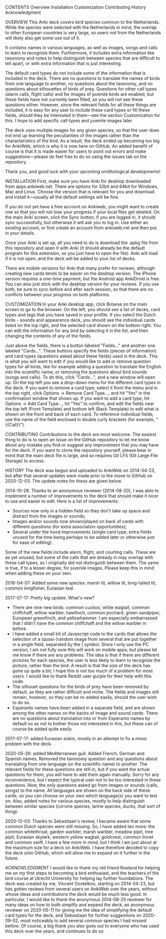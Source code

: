 CONTENTS
Overview
Installation
Customization
Contributing
History
Acknowledgment



OVERVIEW
This Anki deck covers bird species common to the Netherlands. While the species were selected with the Netherlands in mind, the overlap to other European countries is very large, so users not from the Netherlands will likely also get some use out of it.

It contains names in various languages, as well as images, songs and calls to learn to recognize them. Furthermore, it includes extra information like taxonomy and notes to help distinguish between species that are difficult to tell apart, or with extra information that is just interesting.

The default card types do not include some of the information that is included in the deck. There are no questions to translate the names of birds from one language to another, no questions about the taxonomy, and no questions about silhouettes of birds of prey. Questions for other call types (alarm calls, flight calls) and for images of juvenile birds are enabled, but these fields have not currently been filled, so you will not see these questions either. However, since the relevant fields for all these things are included, it is easy for any user to include these card types or fill these fields, should they be interested in them—see the section Customization for this. I hope to add specific call types and juvenile images later.

The deck uses multiple images for any given species, so that the user does not end up learning the peculiarities of the images rather than the characteristics of the bird. As a result, the deck ended up becoming too big for AnkiWeb, which is why it is now here on GitHub. An added benefit of course is that it is made easier for users to point out errors and make suggestions—please do feel free to do so using the issues tab on the repository.

Thank you, and good luck with your upcoming ornithological developments!



INSTALLATION
First, make sure you have Anki for desktop downloaded from apps.ankiweb.net. There are options for 32bit and 64bit for Windows, Mac and Linux. Choose the version that is relevant for you and download and install it—usually all the default settings will be fine.

If you do not yet have a free account on Ankiweb, you might want to create one so that you will not lose your progress if your local files get deleted. On the main Anki screen, click the Sync button; if you are logged in, it should sync successfully, but otherwise it will ask you to log in. Use either an existing account, or first create an account from ankiweb.net and then put in your details.

Once your Anki is set up, all you need to do is download the .apkg file from this repository and open it with Anki (it should already be the default program for this extension, so you just have to open the file). Anki will load if it is not open, and the deck will be added to your list of decks.

There are mobile versions for Anki that many prefer for reviews, although creating new cards tends to be easier on the desktop version. The iPhone version requires a one-time payment, but the Android app AnkiDroid is free. You can also just stick with the desktop version for your reviews. If you use both, be sure to sync before and after each session, so that there are no conflicts between your progress on both platforms.



CUSTOMIZATION
In your Anki desktop app, click Browse on the main screen to go to the browser. On the left, you should see a list of decks, card types and tags that you have saved in your profile. If you select the Dutch birds - sounds and appearance deck, you should see the individual cards listed on the top right, and the selected card shown on the bottom right. You can edit the information for any bird by selecting it in the list, and then changing the contents of any of the fields.

Just above the fields, there is a button labeled "Fields..." and another one labeled "Cards...". These buttons specify the fields (pieces of information) and card types (questions asked about these fields) used in the deck. This is what you will want to edit if you would like to add or remove question types for all birds, like for example adding a question to translate the English into the scientific name, or removing the questions about bird sounds (songs and calls). To do this, click "Cards...", and a new window will open up. On the top left you see a drop-down menu for the different card types in the deck. If you want to remove a card type, select it from the menu and in the top right, click Options → Remove Card Type..., and hit "Yes" in the confirmation window that shows up. If you want to add a card type, hit Options → Add Card Type..., hit "Yes" to confirm, and edit the fields near the top left (Front Template) and bottom left (Back Template) to edit what is shown on the front and back of each card. To reference individual fields, use the name of the field enclosed in double curly brackets (for example, "{{Call}}").



CONTRIBUTING
Contributions to the deck are most welcome. The easiest thing to do is to open an issue on the GitHub repository to let me know about any mistake you find or suggest any improvement that you may have for the deck. If you want to clone the repository yourself, please bear in mind that the main deck file is large, and so requires Git LFS (Git Large File Storage) to access.



HISTORY
The deck was begun and uploaded to AnkiWeb on 2014-04-23, but after that several updates were made prior to the move to GitHub on 2020-12-03. The update notes for these are given below.

2014-10-28: Thanks to an anonymous reviewer (2014-08-20), I was able to implement a number of improvements to the deck that should make it nicer to use and easier to edit. Here is a list of improvements:

- Sources now only in a hidden field so they don't take up space and distract from the images or sounds;
- Images and/or sounds now shown/played on back of cards with different questions (for extra association opportunities);
- Several under the hood improvements (single card type; extra fields unused for the time being perhaps to be added later or otherwise just for ease of editing).

Some of the new fields include alarm, flight, and courting calls. These are as yet unused, but some of the calls that are already in may overlap with these call types, as I originally did not distinguish between them. The same is true, if to a lesser degree, for juvenile images. Please keep this in mind when adding these on your own.

2016-04-07: Added some new species: marsh tit, willow tit, long-tailed tit, common kingfisher, Eurasian teal.

2017-07-17: Pretty big update. What's new?

- There are nine new birds: common cuckoo, white wagtail, common chiffchaff, willow warbler, hawfinch, common pochard, green sandpiper, European greenfinch, and yellowhammer. I am especially embarrassed that I didn't have the common chiffchaff and the willow warbler in before.
- I have added a small bit of Javascript code to the cards that allows the selection of a (quasi-)random image from several that are put together in a single field, separated by the | symbol. Since I only use the PC version, I am not fully sure this will work on mobile apps, but please let me know if there are any problems. The idea is that if there are different pictures for each species, the user is less likely to learn to recognize the picture, rather than the bird. A result is that the size of the deck has gone up quite a bit; I hope this is not too much of a problem for most users. I would like to thank Reddit user gurple for their help with this code.
- The silhouet questions for the birds of prey have been removed by default, as they are rather difficult and niche. The fields and images still remain, however, so they can be re-added easily, should the user wish to do so.
- Esperanto names have been added in a separate field, and are shown among the other names on the backs of image and sound cards. There are no questions about translation into or from Esperanto names by default so as not to bother those not interested in this, but these can of course be added quite easily.

2017-07-17: added Eurasian siskin, mostly in an attempt to fix a minor problem with the deck.

2020-05-26: added Mediterranean gull. Added French, German and Spanish names. Removed the taxonomy question and any questions about translating from one language (or the scientific name) to another. The relevant fields for these questions are still in, but if you want the actual questions for them, you will have to add them again manually. Sorry for any inconvenience, but I expect the typical user not to be too interested in these questions. Now, the only questions asked go from images or sounds (calls, songs) to the name. All languages are shown on the back side of these cards, so you can choose on your own which language(s) you want to test on. Also, added notes for various species, mostly to help distinguish between similar species (corvine species, larine species, ducks, that sort of thing).

2020-12-03: Thanks to Sebastiaan's review, I became aware that some common Dutch species were still missing. So, I have added ten more: the common whitethroat, garden warbler, marsh warbler, meadow pipit, tree pipit, Eurasian skylark, western yellow wagtail, goldcrest, common linnet and common swift. I have a few more in mind, but I think I am just about at the maximum size for a deck on AnkiWeb. I have therefore decided to copy the deck onto GitHub, which will allow me to expand on it further in the future.



ACKNOWLEDGMENT
I would like to thank my old friend Roeland for helping me on my first steps to becoming a bird enthusiast, and the teachers of the bird course at Utrecht University for helping lay further foundations.
The deck was created by me, Vincent Oostelbos, starting on 2014-04-23, but has gotten reviews from several users on AnkiWeb over the years, without whose ideas and contributions the deck would be much less good. In particular, I would like to thank the anonymous 2014-08-20 reviewer for many ideas on how to both simplify and expand the deck, an anonymous reviewer on 2020-05-11 for giving me the idea of simplifying the default card types for the deck, and Sebastiaan for further suggestions on 2020-09-02, most noticeably to add several common species I had missed before. Of course, a big thank you also goes out to everyone who has used this deck over the years, and continues to do so.